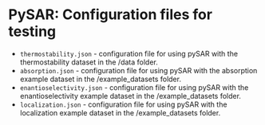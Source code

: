 # PySAR: Configuration files for testing

* `thermostability.json` - configuration file for using pySAR with the thermostability dataset in the /data folder.
* `absorption.json` - configuration file for using pySAR with the absorption example dataset in the /example_datasets folder.
* `enantioselectivity.json` - configuration file for using pySAR with the enantioselectivity example dataset in the /example_datasets folder.
* `localization.json` - configuration file for using pySAR with the localization example dataset in the /example_datasets folder.